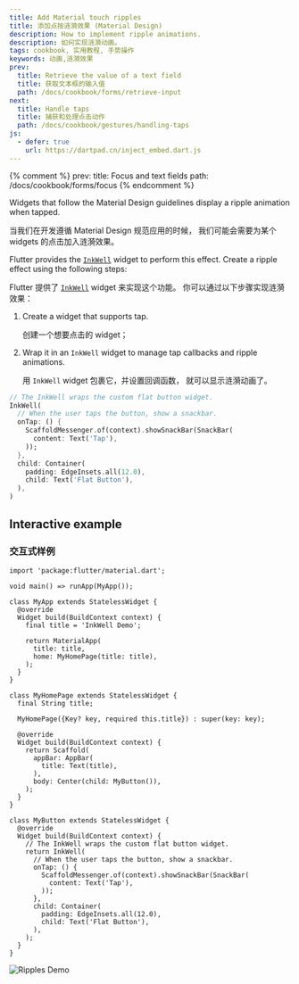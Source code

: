 ```yaml
---
title: Add Material touch ripples
title: 添加点按涟漪效果 (Material Design)
description: How to implement ripple animations.
description: 如何实现涟漪动画。
tags: cookbook, 实用教程, 手势操作
keywords: 动画,涟漪效果
prev:
  title: Retrieve the value of a text field
  title: 获取文本框的输入值
  path: /docs/cookbook/forms/retrieve-input
next:
  title: Handle taps
  title: 捕获和处理点击动作
  path: /docs/cookbook/gestures/handling-taps
js:
  - defer: true
    url: https://dartpad.cn/inject_embed.dart.js
---
```


<?code-excerpt path-base="cookbook/gestures/ripples/"?>

{% comment %}
prev:
  title: Focus and text fields
  path: /docs/cookbook/forms/focus
{% endcomment %}

Widgets that follow the Material Design guidelines display
a ripple animation when tapped.

当我们在开发遵循 Material Design 规范应用的时候，
我们可能会需要为某个 widgets 的点击加入涟漪效果。

Flutter provides the [`InkWell`][]
widget to perform this effect.
Create a ripple effect using the following steps:

Flutter 提供了 [`InkWell`][] widget 来实现这个功能。
你可以通过以下步骤实现涟漪效果：

  1. Create a widget that supports tap.

     创建一个想要点击的 widget；

  2. Wrap it in an `InkWell` widget to manage tap callbacks and
     ripple animations.

     用 `InkWell` widget 包裹它，并设置回调函数，
     就可以显示涟漪动画了。

<?code-excerpt "lib/main.dart (InkWell)" replace="/return //g;/;$//g"?>
```dart
// The InkWell wraps the custom flat button widget.
InkWell(
  // When the user taps the button, show a snackbar.
  onTap: () {
    ScaffoldMessenger.of(context).showSnackBar(SnackBar(
      content: Text('Tap'),
    ));
  },
  child: Container(
    padding: EdgeInsets.all(12.0),
    child: Text('Flat Button'),
  ),
)
```

## Interactive example

### 交互式样例

<?code-excerpt "lib/main.dart"?>
```run-dartpad:theme-light:mode-flutter:run-true:width-100%:height-600px:split-60:ga_id-interactive_example:null_safety-true
import 'package:flutter/material.dart';

void main() => runApp(MyApp());

class MyApp extends StatelessWidget {
  @override
  Widget build(BuildContext context) {
    final title = 'InkWell Demo';

    return MaterialApp(
      title: title,
      home: MyHomePage(title: title),
    );
  }
}

class MyHomePage extends StatelessWidget {
  final String title;

  MyHomePage({Key? key, required this.title}) : super(key: key);

  @override
  Widget build(BuildContext context) {
    return Scaffold(
      appBar: AppBar(
        title: Text(title),
      ),
      body: Center(child: MyButton()),
    );
  }
}

class MyButton extends StatelessWidget {
  @override
  Widget build(BuildContext context) {
    // The InkWell wraps the custom flat button widget.
    return InkWell(
      // When the user taps the button, show a snackbar.
      onTap: () {
        ScaffoldMessenger.of(context).showSnackBar(SnackBar(
          content: Text('Tap'),
        ));
      },
      child: Container(
        padding: EdgeInsets.all(12.0),
        child: Text('Flat Button'),
      ),
    );
  }
}
```

<noscript>
  <img src="/images/cookbook/ripples.gif" alt="Ripples Demo" class="site-mobile-screenshot" />
</noscript>


[`InkWell`]: {{site.api}}/flutter/material/InkWell-class.html
